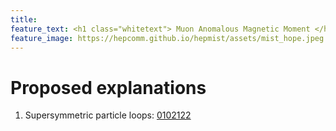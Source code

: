 ```yaml
---
title: 
feature_text: <h1 class="whitetext"> Muon Anomalous Magnetic Moment </h1>
feature_image: https://hepcomm.github.io/hepmist/assets/mist_hope.jpeg
---
```

# Proposed explanations
1. Supersymmetric particle loops: [0102122](https://arxiv.org/abs/hep-ph/0102122)
